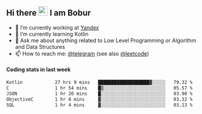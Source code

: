 ## Hi there <img src="https://media.giphy.com/media/hvRJCLFzcasrR4ia7z/giphy.gif" width="25px" height="25px"> I am Bobur

- 💼 I’m currently working at [Yandex](https://yandex.ru/)
- 🌱 I’m currently learning Kotlin
- 💬 Ask me about anything related to Low Level Programming or Algorithm and Data Structures
- 📫 How to reach me: [@telegram](https://t.me/octoant) (see also [@leetcode](https://leetcode.com/octoant/))    

#### Coding stats in last week

<!--START_SECTION:waka-->

```txt
Kotlin            27 hrs 9 mins   ███████████████████▓░░░░░   79.32 %
C                 1 hr 54 mins    █▒░░░░░░░░░░░░░░░░░░░░░░░   05.57 %
JSON              1 hr 20 mins    █░░░░░░░░░░░░░░░░░░░░░░░░   03.90 %
ObjectiveC        1 hr 8 mins     ▓░░░░░░░░░░░░░░░░░░░░░░░░   03.32 %
SQL               1 hr 4 mins     ▓░░░░░░░░░░░░░░░░░░░░░░░░   03.13 %
```

<!--END_SECTION:waka-->
